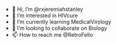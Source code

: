 - 👋 Hi, I’m @rxjeremiahstanley
- 👀 I’m interested in HIVcure
- 🌱 I’m currently learning MedicalVirology
- 💞️ I’m looking to collaborate on Biology
- 📫 How to reach me @RetroFello

<!---
rxjeremiahstanley/rxjeremiahstanley is a ✨ special ✨ repository because its `README.md` (this file) appears on your GitHub profile.
You can click the Preview link to take a look at your changes.
--->
